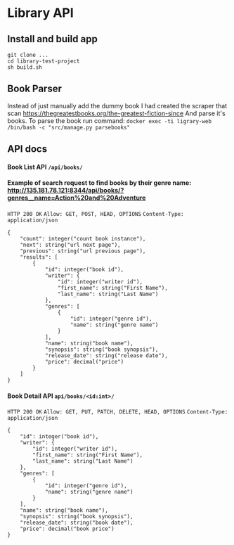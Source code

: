 # Library API

## Install and build app
```
git clone ...
cd library-test-project
sh build.sh
```

## Book Parser
Instead of just manually add the dummy book I had created the scraper that scan https://thegreatestbooks.org/the-greatest-fiction-since
And parse it's books. To parse the book run command:
`docker exec -ti ligrary-web /bin/bash -c "src/manage.py parsebooks"`

## API docs 
#### Book List API `/api/books/`
#### Example of search request to find books by their genre name: http://135.181.78.121:8344/api/books/?genres__name=Action%20and%20Adventure
`HTTP 200 OK`
`Allow: GET, POST, HEAD, OPTIONS`
`Content-Type: application/json`
```
{
    "count": integer("count book instance"),
    "next": string("url next page"),
    "previous": string("url previous page"),
    "results": [
        {
            "id": integer("book id"),
            "writer": {
                "id": integer("writer id"),
                "first_name": string("First Name"),
                "last_name": string("Last Name")
            },
            "genres": [
                {
                    "id": integer("genre id"),
                    "name": string("genre name")
                }
            ],
            "name": string("book name"),
            "synopsis": string("book synopsis"),
            "release_date": string("release date"),
            "price": decimal("price")
        }
    ]
}
```

#### Book Detail API `api/books/<id:int>/`
`HTTP 200 OK`
`Allow: GET, PUT, PATCH, DELETE, HEAD, OPTIONS`
`Content-Type: application/json`
```
{
    "id": integer("book id"),
    "writer": {
        "id": integer("writer id"),
        "first_name": string("First Name"),
        "last_name": string("Last Name")
    },
    "genres": [
        {
            "id": integer("genre id"),
            "name": string("genre name")
        }
    ],
    "name": string("book name"),
    "synopsis": string("book synopsis"),
    "release_date": string("book date"),
    "price": decimal("book price")
}
```